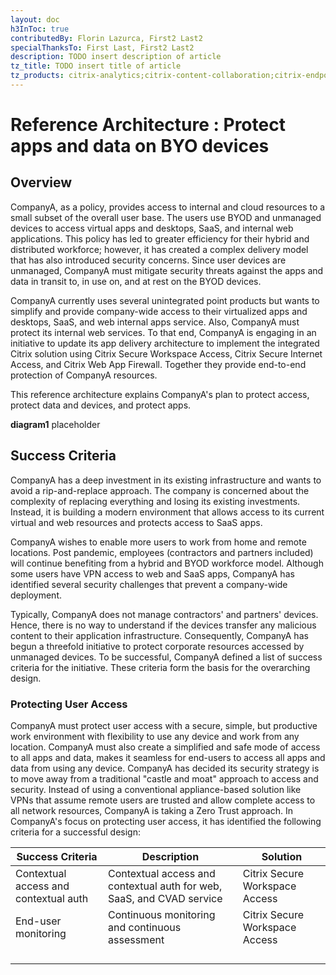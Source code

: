 ```yaml
---
layout: doc
h3InToc: true
contributedBy: Florin Lazurca, First2 Last2
specialThanksTo: First Last, First2 Last2
description: TODO insert description of article
tz_title: TODO insert title of article
tz_products: citrix-analytics;citrix-content-collaboration;citrix-endpoint-management;citrix-networking;citrix-secure-internet-access;citrix-secure-workspace-access;citrix-service-providers;citrix-virtual-apps-and-desktops-standard-for-azure;citrix-virtual-apps-and-desktops;citrix-workspace;google-cloud-platform;other;security;third-party-content
---
```

# Reference Architecture : Protect apps and data on BYO devices

## Overview

CompanyA, as a policy, provides access to internal and cloud resources to a small subset of the overall user base. The users use BYOD and unmanaged devices to access virtual apps and desktops, SaaS, and internal web applications. This policy has led to greater efficiency for their hybrid and distributed workforce; however, it has created a complex delivery model that has also introduced security concerns. Since user devices are unmanaged, CompanyA must mitigate security threats against the apps and data in transit to, in use on, and at rest on the BYOD devices.

CompanyA currently uses several unintegrated point products but wants to simplify and provide company-wide access to their virtualized apps and desktops, SaaS, and web internal apps service. Also, CompanyA must protect its internal web services.  To that end, CompanyA is engaging in an initiative to update its app delivery architecture to implement the integrated Citrix solution using Citrix Secure Workspace Access, Citrix Secure Internet Access, and Citrix Web App Firewall. Together they provide end-to-end protection of CompanyA resources.

This reference architecture explains CompanyA's plan to protect access, protect data and devices, and protect apps.

**diagram1**
placeholder

## Success Criteria

CompanyA has a deep investment in its existing infrastructure and wants to avoid a rip-and-replace approach. The company is concerned about the complexity of replacing everything and losing its existing investments. Instead, it is building a modern environment that allows access to its current virtual and web resources and protects access to SaaS apps.

CompanyA wishes to enable more users to work from home and remote locations. Post pandemic, employees (contractors and partners included) will continue benefiting from a hybrid and BYOD workforce model. Although some users have VPN access to web and SaaS apps, CompanyA has identified several security challenges that prevent a company-wide deployment.

Typically, CompanyA does not manage contractors' and partners' devices. Hence, there is no way to understand if the devices transfer any malicious content to their application infrastructure. Consequently, CompanyA has begun a threefold initiative to protect corporate resources accessed by unmanaged devices. To be successful, CompanyA defined a list of success criteria for the initiative. These criteria form the basis for the overarching design.

### Protecting User Access
CompanyA must protect user access with a secure, simple, but productive work environment with flexibility to use any device and work from any location. CompanyA must also create a simplified and safe mode of access to all apps and data, makes it seamless for end-users to access all apps and data from using any device.
CompanyA has decided its security strategy is to move away from a traditional "castle and moat" approach to access and security. Instead of using a conventional appliance-based solution like VPNs that assume remote users are trusted and allow complete access to all network resources, CompanyA is taking a Zero Trust approach.
In CompanyA's focus on protecting user access, it has identified the following criteria for a successful design:

|  Success Criteria | Description | Solution
|---|---|---|
|  Contextual access and contextual auth |  Contextual access and contextual auth for web, SaaS, and CVAD service | Citrix Secure Workspace Access  |
| End-user monitoring  |  Continuous monitoring and continuous assessment |  Citrix Secure Workspace Access  |
|   |   |   |
|   |   |   |
|   |   |   |
|   |   |   |